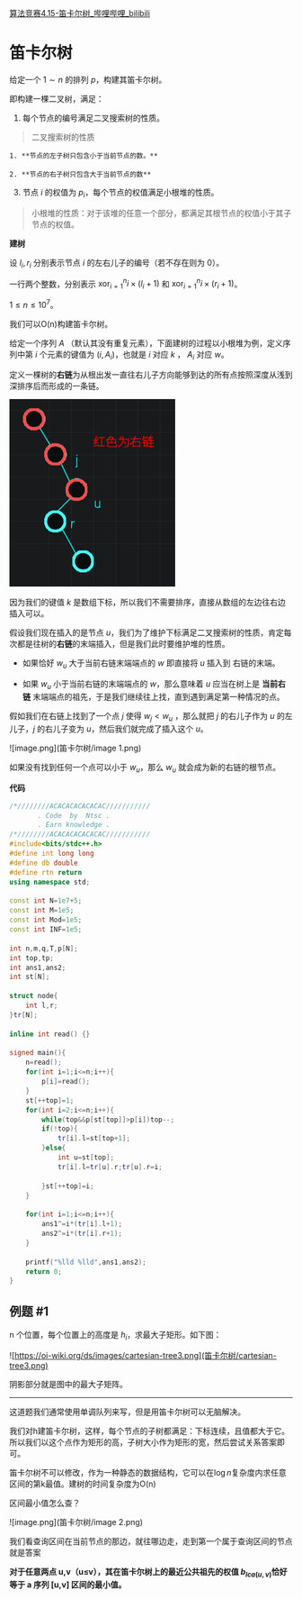 [算法竞赛4.15-笛卡尔树_哔哩哔哩_bilibili](https://www.bilibili.com/video/BV1Fh411E7A4/?spm_id_from=333.337.search-card.all.click)


# 笛卡尔树

给定一个 $1 \sim n$ 的排列 $p$，构建其笛卡尔树。

即构建一棵二叉树，满足：

1. 每个节点的编号满足二叉搜索树的性质。

> 二叉搜索树的性质

    1. **节点的左子树只包含小于当前节点的数。**

    2. **节点的右子树只包含大于当前节点的数**

3. 节点 $i$ 的权值为 $p_i$，每个节点的权值满足小根堆的性质。

> 小根堆的性质：对于该堆的任意一个部分，都满足其根节点的权值小于其子节点的权值。

**建树**

设 $l_i,r_i$ 分别表示节点 $i$ 的左右儿子的编号（若不存在则为 $0$）。

一行两个整数，分别表示 $\operatorname{xor}_{i = 1}^n i \times (l_i + 1)$ 和 $\operatorname{xor}_{i = 1}^n i \times (r_i + 1)$。

$1 \le n \le 10^7$。

我们可以O(n)构建笛卡尔树。

给定一个序列 $A$ （默认其没有重复元素），下面建树的过程以小根堆为例，定义序列中第 $i$ 个元素的键值为 $(i,A_i)$，也就是 $i$ 对应 $k$ ， $A_i$ 对应 $w$。

定义一棵树的**右链**为从根出发一直往右儿子方向能够到达的所有点按照深度从浅到深排序后而形成的一条链。

![image.png](笛卡尔树/image.png)

因为我们的键值 $k$ 是数组下标，所以我们不需要排序，直接从数组的左边往右边插入可以。

假设我们现在插入的是节点 $u$，我们为了维护下标满足二叉搜索树的性质，肯定每次都是往树的**右链**的末端插入，但是我们此时要维护堆的性质。

- 如果恰好 $w_u$ 大于当前右链末端端点的 $w$ 即直接将 $u$ 插入到 右链的末端。

- 如果 $w_u$ 小于当前右链的末端端点的 $w$，那么意味着 $u$ 应当在树上是 **当前右链** 末端端点的祖先，于是我们继续往上找，直到遇到满足第一种情况的点。

假如我们在右链上找到了一个点 $j$ 使得 $w_j < w_u$ ，那么就把 $j$ 的右儿子作为 $u$ 的左儿子，$j$ 的右儿子变为 $u$，然后我们就完成了插入这个 $u$。

![image.png](笛卡尔树/image 1.png)

如果没有找到任何一个点可以小于 $w_u$，那么 $w_u$ 就会成为新的右链的根节点。



**代码**

```C++
/*////////ACACACACACACAC///////////
       . Code  by  Ntsc .
       . Earn knowledge .
/*////////ACACACACACACAC///////////
#include<bits/stdc++.h>
#define int long long
#define db double
#define rtn return
using namespace std;

const int N=1e7+5;
const int M=1e5;
const int Mod=1e5;
const int INF=1e5;

int n,m,q,T,p[N];
int top,tp;
int ans1,ans2;
int st[N];

struct node{
	int l,r;
}tr[N];

inline int read() {}

signed main(){
	n=read();
	for(int i=1;i<=n;i++){
		p[i]=read();
	}
	st[++top]=1;
	for(int i=2;i<=n;i++){
		while(top&&p[st[top]]>p[i])top--;
		if(!top){
			tr[i].l=st[top+1];
		}else{
			int u=st[top];
			tr[i].l=tr[u].r;tr[u].r=i;
			
		}st[++top]=i;
	}

	for(int i=1;i<=n;i++){
		ans1^=i*(tr[i].l+1);
		ans2^=i*(tr[i].r+1);
	}

	printf("%lld %lld",ans1,ans2);
	return 0;
}
```

## 例题 #1 

n 个位置，每个位置上的高度是 $h_i$，求最大子矩形。如下图：

![https://oi-wiki.org/ds/images/cartesian-tree3.png](笛卡尔树/cartesian-tree3.png)

阴影部分就是图中的最大子矩阵。

---

这道题我们通常使用单调队列来写，但是用笛卡尔树可以无脑解决。

我们对h建笛卡尔树，这样，每个节点的子树都满足：下标连续，且值都大于它。所以我们以这个点作为矩形的高，子树大小作为矩形的宽，然后尝试关系答案即可。

笛卡尔树不可以修改，作为一种静态的数据结构，它可以在$\log n$复杂度内求任意区间的第k最值。建树的时间复杂度为O(n)

区间最小值怎么查？

![image.png](笛卡尔树/image 2.png)

我们看查询区间在当前节点的那边，就往哪边走，走到第一个属于查询区间的节点就是答案

**对于任意两点 u,v（u≤v），其在笛卡尔树上的最近公共祖先的权值 $b_{lca(u,v)}$​ 恰好等于 a 序列 [u,v] 区间的最小值。**

